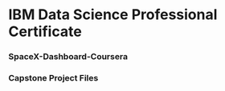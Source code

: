# IBM Data Science Professional Certificate 

### SpaceX-Dashboard-Coursera

### Capstone Project Files 


